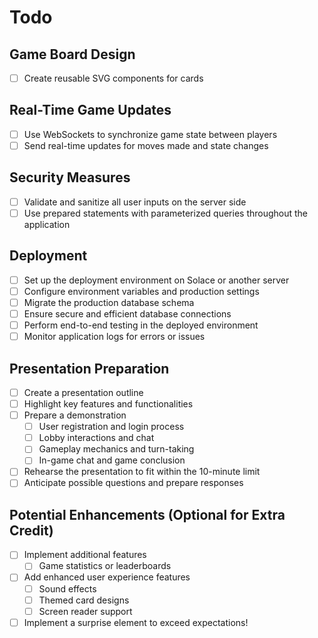 # Todo

## **Game Board Design**

- [ ] Create reusable SVG components for cards

## **Real-Time Game Updates**

- [ ] Use WebSockets to synchronize game state between players
- [ ] Send real-time updates for moves made and state changes

## **Security Measures**

- [ ] Validate and sanitize all user inputs on the server side
- [ ] Use prepared statements with parameterized queries throughout the application

## **Deployment**

- [ ] Set up the deployment environment on Solace or another server
- [ ] Configure environment variables and production settings
- [ ] Migrate the production database schema
- [ ] Ensure secure and efficient database connections
- [ ] Perform end-to-end testing in the deployed environment
- [ ] Monitor application logs for errors or issues

## **Presentation Preparation**

- [ ] Create a presentation outline
- [ ] Highlight key features and functionalities
- [ ] Prepare a demonstration
  - [ ] User registration and login process
  - [ ] Lobby interactions and chat
  - [ ] Gameplay mechanics and turn-taking
  - [ ] In-game chat and game conclusion
- [ ] Rehearse the presentation to fit within the 10-minute limit
- [ ] Anticipate possible questions and prepare responses

## **Potential Enhancements (Optional for Extra Credit)**

- [ ] Implement additional features
  - [ ] Game statistics or leaderboards
- [ ] Add enhanced user experience features
  - [ ] Sound effects
  - [ ] Themed card designs
  - [ ] Screen reader support
- [ ] Implement a surprise element to exceed expectations!
